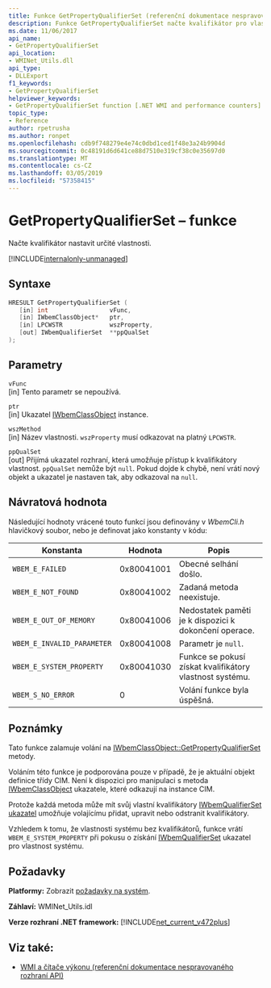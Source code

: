 ```yaml
---
title: Funkce GetPropertyQualifierSet (referenční dokumentace nespravovaného rozhraní API)
description: Funkce GetPropertyQualifierSet načte kvalifikátor pro vlastnost nastavit.
ms.date: 11/06/2017
api_name:
- GetPropertyQualifierSet
api_location:
- WMINet_Utils.dll
api_type:
- DLLExport
f1_keywords:
- GetPropertyQualifierSet
helpviewer_keywords:
- GetPropertyQualifierSet function [.NET WMI and performance counters]
topic_type:
- Reference
author: rpetrusha
ms.author: ronpet
ms.openlocfilehash: cdb9f748279e4e74c0dbd1ced1f48e3a24b9904d
ms.sourcegitcommit: 0c48191d6d641ce88d7510e319cf38c0e35697d0
ms.translationtype: MT
ms.contentlocale: cs-CZ
ms.lasthandoff: 03/05/2019
ms.locfileid: "57358415"
---
```

# <a name="getpropertyqualifierset-function"></a>GetPropertyQualifierSet – funkce

Načte kvalifikátor nastavit určité vlastnosti.

[!INCLUDE[internalonly-unmanaged](../../../../includes/internalonly-unmanaged.md)]

## <a name="syntax"></a>Syntaxe

```cpp
HRESULT GetPropertyQualifierSet (
   [in] int                 vFunc,
   [in] IWbemClassObject*   ptr,
   [in] LPCWSTR             wszProperty,
   [out] IWbemQualifierSet  **ppQualSet
);
```

## <a name="parameters"></a>Parametry

`vFunc`\
[in] Tento parametr se nepoužívá.

`ptr`\
[in] Ukazatel [IWbemClassObject](/windows/desktop/api/wbemcli/nn-wbemcli-iwbemclassobject) instance.

`wszMethod`\
[in] Název vlastnosti. `wszProperty` musí odkazovat na platný `LPCWSTR`.

`ppQualSet`\
[out] Přijímá ukazatel rozhraní, která umožňuje přístup k kvalifikátory vlastnost. `ppQualSet` nemůže být `null`. Pokud dojde k chybě, není vrátí nový objekt a ukazatel je nastaven tak, aby odkazoval na `null`.

## <a name="return-value"></a>Návratová hodnota

Následující hodnoty vrácené touto funkcí jsou definovány v *WbemCli.h* hlavičkový soubor, nebo je definovat jako konstanty v kódu:

|Konstanta  |Hodnota  |Popis  |
|---------|---------|---------|
|`WBEM_E_FAILED` | 0x80041001 | Obecné selhání došlo. |
| `WBEM_E_NOT_FOUND` | 0x80041002 | Zadaná metoda neexistuje. |
|`WBEM_E_OUT_OF_MEMORY` | 0x80041006 | Nedostatek paměti je k dispozici k dokončení operace. |
|`WBEM_E_INVALID_PARAMETER` | 0x80041008 | Parametr je `null`. |
| `WBEM_E_SYSTEM_PROPERTY` | 0x80041030 | Funkce se pokusí získat kvalifikátory vlastnost systému. |
|`WBEM_S_NO_ERROR` | 0 | Volání funkce byla úspěšná.  |

## <a name="remarks"></a>Poznámky

Tato funkce zalamuje volání na [IWbemClassObject::GetPropertyQualifierSet](/windows/desktop/api/wbemcli/nf-wbemcli-iwbemclassobject-getpropertyqualifierset) metody.

Voláním této funkce je podporována pouze v případě, že je aktuální objekt definice třídy CIM. Není k dispozici pro manipulaci s metoda [IWbemClassObject](/windows/desktop/api/wbemcli/nn-wbemcli-iwbemclassobject) ukazatele, které odkazují na instance CIM.

Protože každá metoda může mít svůj vlastní kvalifikátory [IWbemQualifierSet ukazatel](/windows/desktop/api/wbemcli/nn-wbemcli-iwbemqualifierset) umožňuje volajícímu přidat, upravit nebo odstranit kvalifikátory.

Vzhledem k tomu, že vlastnosti systému bez kvalifikátorů, funkce vrátí `WBEM_E_SYSTEM_PROPERTY` při pokusu o získání [IWbemQualifierSet](/windows/desktop/api/wbemcli/nn-wbemcli-iwbemqualifierset) ukazatel pro vlastnost systému.

## <a name="requirements"></a>Požadavky

**Platformy:** Zobrazit [požadavky na systém](../../../../docs/framework/get-started/system-requirements.md).

**Záhlaví:** WMINet_Utils.idl

**Verze rozhraní .NET framework:** [!INCLUDE[net_current_v472plus](../../../../includes/net-current-v472plus.md)]

## <a name="see-also"></a>Viz také:

- [WMI a čítače výkonu (referenční dokumentace nespravovaného rozhraní API)](index.md)